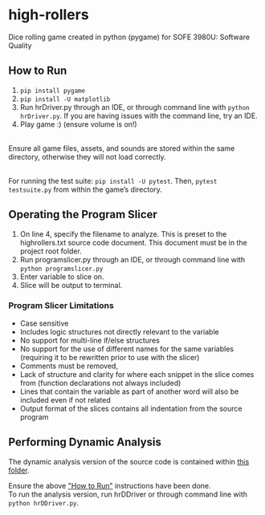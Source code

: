 # high-rollers
Dice rolling game created in python (pygame) for SOFE 3980U: Software Quality

## How to Run
1. `pip install pygame`
2. `pip install -U matplotlib`
3. Run hrDriver.py through an IDE, or through command line with `python hrDriver.py`. If you are having issues with the command line, try an IDE.
4. Play game :)  (ensure volume is on!)

<br>
Ensure all game files, assets, and sounds are stored within the same directory, otherwise they will not load correctly.
<br><br>

For running the test suite: `pip install -U pytest`. 
Then, `pytest testsuite.py` from within the game’s directory.

## Operating the Program Slicer
1. On line 4, specify the filename to analyze. This is preset to the highrollers.txt source code document. This document must be in the project root folder.
2. Run programslicer.py through an IDE, or through command line with `python programslicer.py`
3. Enter variable to slice on.
4. Slice will be output to terminal.

### Program Slicer Limitations
- Case sensitive
- Includes logic structures not directly relevant to the variable
- No support for multi-line if/else structures
- No support for the use of different names for the same variables (requiring it to be rewritten prior to use with the slicer) 
- Comments must be removed,
- Lack of structure and clarity for where each snippet in the slice comes from (function declarations not always included)
- Lines that contain the variable as part of another word will also be included even if not related
- Output format of the slices contains all indentation from the source program


## Performing Dynamic Analysis
The dynamic analysis version of the source code is contained within [this folder](https://github.com/jessica-leishman/high-rollers/tree/f880993377f5c29a2ba2c379136e5dcae66aee1f/analysis_dynamic). 

Ensure the above ["How to Run"](https://github.com/jessica-leishman/high-rollers/blob/main/README.md#how-to-run) instructions have been done.  
To run the analysis version, run hrDDriver or through command line with `python hrDDriver.py`.
